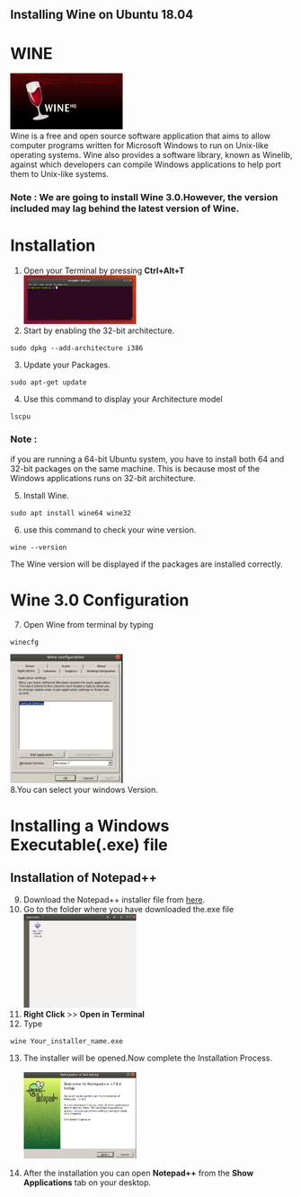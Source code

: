 ## Installing Wine on Ubuntu 18.04 
# WINE
<img src="https://github.com/Godson-Thomas/Installing-.exe-files-in-Linux-Distribution/blob/master/Images/1_Wine.jpeg" width="200">  <br>
Wine is a free and open source software application that aims to allow computer programs written for Microsoft Windows to run on Unix-like operating systems. Wine also provides a software library, known as Winelib, against which developers can compile Windows applications to help port them to Unix-like systems.
### Note : We are going to install Wine 3.0.However, the version included  may lag behind the latest version of Wine.


# Installation
1. Open your Terminal by pressing **Ctrl+Alt+T**<br>
<img src="https://github.com/Godson-Thomas/Installing-.exe-files-in-Linux-Distribution/blob/master/Images/2_terminal.png" width="200">  <br>
2. Start by enabling the 32-bit architecture.
```
sudo dpkg --add-architecture i386
```
3. Update your Packages.
```
sudo apt-get update
```
4. Use this command to display your Architecture model
```
lscpu
```
### Note :<br>
if you are running a 64-bit Ubuntu system, you have to install both 64 and 32-bit packages on the same machine. This is because most of the Windows applications runs on 32-bit architecture.

5. Install Wine.<br>

```
sudo apt install wine64 wine32
```
6. use this command to check your wine version.
```
wine --version
```
The Wine version will be displayed if the packages are installed correctly.
# Wine 3.0 Configuration
7. Open Wine from terminal by typing
```
winecfg
```
<img src="https://github.com/Godson-Thomas/Installing-.exe-files-in-Linux-Distribution/blob/master/Images/3_Wine_cfg.png" width="200">  <br>
8.You can select your windows Version.
# Installing a Windows Executable(.exe) file
## Installation of Notepad++
9. Download the Notepad++ installer file from [here](https://notepad-plus-plus.org/downloads/).
10. Go to the folder where you have downloaded the.exe file<br>
<img src="https://github.com/Godson-Thomas/Installing-.exe-files-in-Linux-Distribution/blob/master/Images/4_Folder.png" width="200">  <br>
11. **Right Click** >> **Open in Terminal**
12. Type
```
wine Your_installer_name.exe
```
13. The installer will be opened.Now complete the Installation Process.<br><br>
<img src="https://github.com/Godson-Thomas/Installing-.exe-files-in-Linux-Distribution/blob/master/Images/5_Note.png" width="200">  <br>

14. After the installation you can open **Notepad++** from the **Show Applications** tab on your desktop.